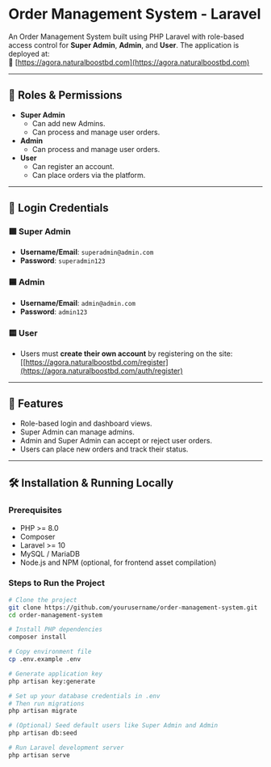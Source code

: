 # Order Management System - Laravel

An Order Management System built using PHP Laravel with role-based access control for **Super Admin**, **Admin**, and **User**. The application is deployed at:  
🔗 [https://agora.naturalboostbd.com](https://agora.naturalboostbd.com)

---

## 🔐 Roles & Permissions

- **Super Admin**
  - Can add new Admins.
  - Can process and manage user orders.
- **Admin**
  - Can process and manage user orders.
- **User**
  - Can register an account.
  - Can place orders via the platform.

---

## 🔑 Login Credentials

### 🟩 Super Admin
- **Username/Email**: `superadmin@admin.com`  
- **Password**: `superadmin123`

### 🟦 Admin
- **Username/Email**: `admin@admin.com`  
- **Password**: `admin123`

### 🟨 User
- Users must **create their own account** by registering on the site:  
  [[https://agora.naturalboostbd.com/register](https://agora.naturalboostbd.com/auth/register)

---

## 🚀 Features

- Role-based login and dashboard views.
- Super Admin can manage admins.
- Admin and Super Admin can accept or reject user orders.
- Users can place new orders and track their status.

---

## 🛠️ Installation & Running Locally

### Prerequisites
- PHP >= 8.0
- Composer
- Laravel >= 10
- MySQL / MariaDB
- Node.js and NPM (optional, for frontend asset compilation)

### Steps to Run the Project

```bash
# Clone the project
git clone https://github.com/yourusername/order-management-system.git
cd order-management-system

# Install PHP dependencies
composer install

# Copy environment file
cp .env.example .env

# Generate application key
php artisan key:generate

# Set up your database credentials in .env
# Then run migrations
php artisan migrate

# (Optional) Seed default users like Super Admin and Admin
php artisan db:seed

# Run Laravel development server
php artisan serve
